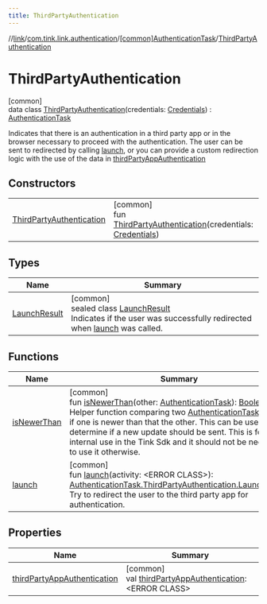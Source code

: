 ```yaml
---
title: ThirdPartyAuthentication
---
```

//[link](../../../../index.html)/[com.tink.link.authentication](../../index.html)/[[common]AuthenticationTask](../index.html)/[ThirdPartyAuthentication](index.html)



# ThirdPartyAuthentication



[common]\
data class [ThirdPartyAuthentication](index.html)(credentials: [Credentials](../../../com.tink.model.credentials/[common]-credentials/index.html)) : [AuthenticationTask](../index.html)

Indicates that there is an authentication in a third party app or in the browser necessary to proceed with the authentication. The user can be sent to redirected by calling [launch](launch.html), or you can provide a custom redirection logic with the use of the data in [thirdPartyAppAuthentication](third-party-app-authentication.html)



## Constructors


| | |
|---|---|
| [ThirdPartyAuthentication](-third-party-authentication.html) | [common]<br>fun [ThirdPartyAuthentication](-third-party-authentication.html)(credentials: [Credentials](../../../com.tink.model.credentials/[common]-credentials/index.html)) |


## Types


| Name | Summary |
|---|---|
| [LaunchResult](-launch-result/index.html) | [common]<br>sealed class [LaunchResult](-launch-result/index.html)<br>Indicates if the user was successfully redirected when [launch](launch.html) was called. |


## Functions


| Name | Summary |
|---|---|
| [isNewerThan](../is-newer-than.html) | [common]<br>fun [isNewerThan](../is-newer-than.html)(other: [AuthenticationTask](../index.html)): [Boolean](https://kotlinlang.org/api/latest/jvm/stdlib/kotlin/-boolean/index.html)<br>Helper function comparing two [AuthenticationTask](../index.html)s to see if one is newer than that the other. This can be used to determine if a new update should be sent. This is for internal use in the Tink Sdk and it should not be necessary to use it otherwise. |
| [launch](launch.html) | [common]<br>fun [launch](launch.html)(activity: &lt;ERROR CLASS&gt;): [AuthenticationTask.ThirdPartyAuthentication.LaunchResult](-launch-result/index.html)<br>Try to redirect the user to the third party app for authentication. |


## Properties


| Name | Summary |
|---|---|
| [thirdPartyAppAuthentication](third-party-app-authentication.html) | [common]<br>val [thirdPartyAppAuthentication](third-party-app-authentication.html): &lt;ERROR CLASS&gt; |

